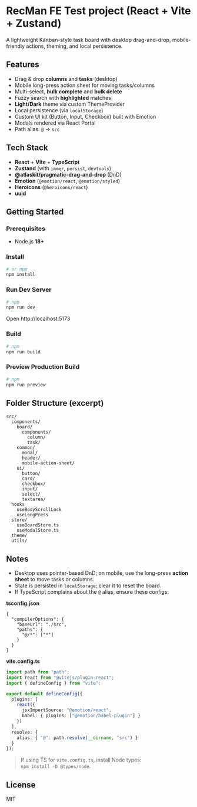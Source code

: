 # RecMan FE Test project (React + Vite + Zustand)

A lightweight Kanban-style task board with desktop drag-and-drop, mobile-friendly actions, theming, and local persistence.

## Features
- Drag & drop **columns** and **tasks** (desktop)
- Mobile long-press action sheet for moving tasks/columns
- Multi-select, **bulk complete** and **bulk delete**
- Fuzzy search with **highlighted** matches
- **Light/Dark** theme via custom ThemeProvider
- Local persistence (via `localStorage`)
- Custom UI kit (Button, Input, Checkbox) built with Emotion
- Modals rendered via React Portal
- Path alias: `@` → `src`

## Tech Stack
- **React** + **Vite** + **TypeScript**
- **Zustand** (with `immer`, `persist`, `devtools`)
- **@atlaskit/pragmatic-drag-and-drop** (DnD)
- **Emotion** (`@emotion/react`, `@emotion/styled`)
- **Heroicons** (`@heroicons/react`)
- **uuid**

## Getting Started

### Prerequisites
- Node.js **18+**

### Install
```bash
# or npm
npm install
```

### Run Dev Server
```bash
# npm
npm run dev
```
Open http://localhost:5173

### Build
```bash
# npm
npm run build
```

### Preview Production Build
```bash
# npm
npm run preview
```

## Folder Structure (excerpt)
```
src/
  components/
    board/
      components/
        column/
        task/
    common/
      modal/
      header/
      mobile-action-sheet/
    ui/   
      button/
      card/
      checkbox/
      input/
      select/
      textarea/
  hooks
    useBodyScrollLock
    useLongPress
  store/
    useBoardStore.ts
    useModalStore.ts
  theme/
  utils/
```
## Notes
- Desktop uses pointer-based DnD; on mobile, use the long-press **action sheet** to move tasks or columns.
- State is persisted in `localStorage`; clear it to reset the board.
- If TypeScript complains about the `@` alias, ensure these configs:

**tsconfig.json**
```jsonc
{
  "compilerOptions": {
    "baseUrl": "./src",
    "paths": {
      "@/*": ["*"]
    }
  }
}
```

**vite.config.ts**
```ts
import path from "path";
import react from "@vitejs/plugin-react";
import { defineConfig } from "vite";

export default defineConfig({
  plugins: [
    react({
      jsxImportSource: "@emotion/react",
      babel: { plugins: ["@emotion/babel-plugin"] }
    })
  ],
  resolve: {
    alias: { "@": path.resolve(__dirname, "src") }
  }
});
```

> If using TS for `vite.config.ts`, install Node types:  
> `npm install -D @types/node`.

## License
MIT
